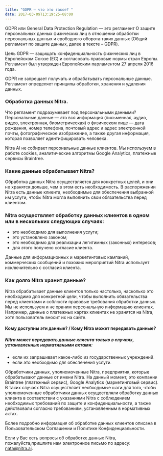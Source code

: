 ```yaml
---
title: "GDPR — что это такое? "
date: 2017-03-09T13:19:25+08:00
---
```


GDPR или General Data Protection Regulation — это регламент О защите персональных данных физических лиц в отношении обработки персональных данных и свободного оборота таких данных (Общий регламент по защите данных, далее в тексте – GDPR).

Цель GDPR — защищать конфиденциальность физических лиц в Европейском Союзе (ЕС) и согласовать правовые нормы стран Европы. Регламент был утвержден Европейским парламентом 27 апреля 2016 года.

GDPR не запрещает получать и обрабатывать персональные данные. Регламент определяет принципы обработки, хранения и удаления данных.

### Обработка данных  Nitra.
Что регламент подразумевает под персональными данными?
Персональные данные — это вся информация (письменная, аудио, видео, электронная, биометрическая) о физическом лице — дата рождения, номер телефона, почтовый адрес и адрес электронной почты, фотографическое изображение, а также другая информация, которая позволяет идентифицировать человека.

Nitra AI не собирает персональные данные клиентов. Мы используем в работе cookies, аналитические алгоритмы Google Analytics, платежные сервисы Braintree.

### Какие данные обрабатывает Nitra?
Обработка данных Nitra осуществляется для конкретных целей, и они не хранятся дольше, чем в этом есть необходимость. В распоряжении Nitra есть данные клиента, необходимые для обеспечения выбранной им услуги, чтобы Nitra могла выполнить свои обязательства перед клиентом.

### Nitra осуществляет обработку данных клиентов в одном или в нескольких следующих случаях:

* это необходимо для выполнения услуги;
* это установлено законом;
* это необходимо для реализации легитимных (законных) интересов;
* для этого получено согласие клиента.

Данные для информационных и маркетинговых кампаний,  коммерческих сообщений и похожих мероприятий Nitra использует исключительно с согласия клиента.

### Как долго Nitra хранит данные?
Nitra обрабатывает данные клиентов только настолько, насколько это необходимо для конкретной цели, чтобы выполнить обязательства перед клиентами и соблюсти правовые требования обработки данных. Мы не используем и не храним персональную информацию клиентах. Например, данные о платежных картах клиентах не хранятся на Nitra, хотя пользователь вносит их на сайте. 

#### Кому доступны эти данные? / Кому Nitra может передавать данные?

##### Nitra может передавать данные клиента только в случаях, установленных нормативными актами:

* если их запрашивает какое-либо из государственных учреждений.
* если это необходимо для обеспечения услуги.
  
Обработчики данных, уполномоченные Nitra, предприятия, которые обрабатывают данные от имени Nitra. На данный момент, это компании Braintree (платежный сервис), Google Analytics (маркетинговый сервис). В таких случаях Nitra осуществляет необходимые шаги для того, чтобы уполномоченные обработчики данных осуществляли обработку данных клиента в соответствии с указаниями Nitra с соблюдением необходимых требований по защите и конфиденциальности, а также действовали согласно требованиям, установленным в нормативных актах.

Более подробно информация об обработке данных клиентов описана в Пользовательском Соглашении и Политике Конфиденциальности.

Если у Вас есть вопросы об обработке данных Nitra, пожалуйста,пришлите нам электронное письмо по адресу: nata@nitra.ai.